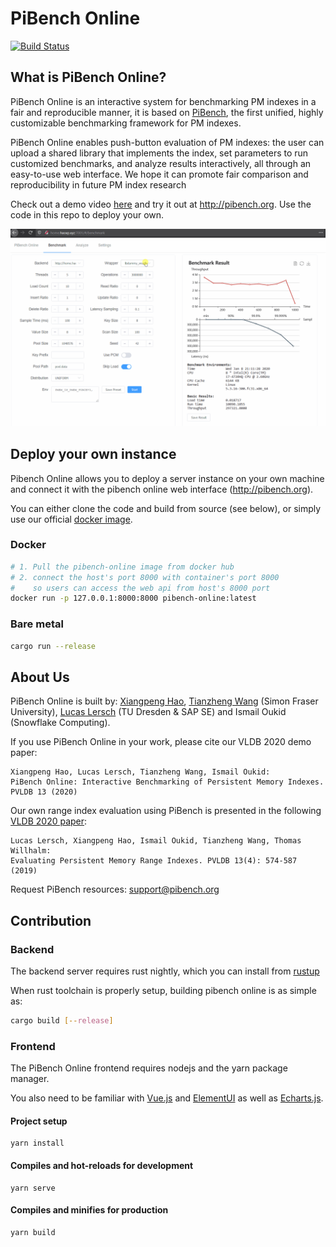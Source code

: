 # PiBench Online 

[![Build Status](https://travis-ci.org/sfu-dis/pibench-online.svg?branch=master)](https://travis-ci.org/sfu-dis/pibench-online)

## What is PiBench Online?

PiBench Online is an interactive system for benchmarking PM indexes in a fair and reproducible manner, it is based on [PiBench](https://github.com/sfu-dis/pibench), the first unified, highly customizable benchmarking framework for PM indexes.

PiBench Online enables push-button evaluation of PM indexes: the user can upload a shared library that implements the index, set parameters to run customized benchmarks, and analyze results interactively, all through an easy-to-use web interface. We hope it can promote fair comparison and reproducibility in future PM index research

Check out a demo video [here](https://www.cs.sfu.ca/~tzwang/pibench-demo-video.webm) and try it out at http://pibench.org. Use the code in this repo to deploy your own.

![](frontend/src/assets/readme-demo.gif)


## Deploy your own instance

Pibench Online allows you to deploy a server instance on your own machine and connect it with the pibench online web interface (http://pibench.org).

You can either clone the code and build from source (see below), or simply use our official [docker image]().

### Docker
```bash
# 1. Pull the pibench-online image from docker hub
# 2. connect the host's port 8000 with container's port 8000
#    so users can access the web api from host's 8000 port
docker run -p 127.0.0.1:8000:8000 pibench-online:latest
```

### Bare metal 
```bash
cargo run --release
```


## About Us

PiBench Online is built by: [Xiangpeng Hao](https://haoxp.xyz), [Tianzheng Wang](https://www2.cs.sfu.ca/~tzwang/) (Simon Fraser University), [Lucas Lersch](https://llersch.github.io/) (TU Dresden & SAP SE) and Ismail Oukid (Snowflake Computing).

If you use PiBench Online in your work, please cite our VLDB 2020 demo paper:

````
Xiangpeng Hao, Lucas Lersch, Tianzheng Wang, Ismail Oukid:
PiBench Online: Interactive Benchmarking of Persistent Memory Indexes. PVLDB 13 (2020)
````

Our own range index evaluation using PiBench is presented in the following [VLDB 2020 paper](http://www.vldb.org/pvldb/vol13/p574-lersch.pdf):
````
Lucas Lersch, Xiangpeng Hao, Ismail Oukid, Tianzheng Wang, Thomas Willhalm:
Evaluating Persistent Memory Range Indexes. PVLDB 13(4): 574-587 (2019)
````

Request PiBench resources: support@pibench.org

## Contribution

### Backend 
The backend server requires rust nightly, which you can install from [rustup](https://rustup.rs/) 

When rust toolchain is properly setup, building pibench online is as simple as:

```bash
cargo build [--release]
```

### Frontend

The PiBench Online frontend requires nodejs and the yarn package manager.

You also need to be familiar with [Vue.js](https://vuejs.org/) and [ElementUI](https://element.eleme.io/#/en-US) as well as [Echarts.js](echartsjs.com/).


#### Project setup
```
yarn install
```

#### Compiles and hot-reloads for development
```
yarn serve
```

#### Compiles and minifies for production
```
yarn build
```
